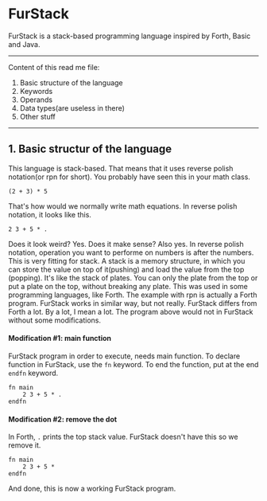 # FurStack
FurStack is a stack-based programming language inspired by Forth, Basic and Java.

---

Content of this read me file:
1. Basic structure of the language
2. Keywords
3. Operands
4. Data types(are useless in there)
5. Other stuff
   
---

## 1. Basic structur of the language
This language is stack-based. That means that it uses reverse polish notation(or rpn for short). You probably have seen this in your math class.
```
(2 + 3) * 5
```
That's how would we normally write math equations. In reverse polish notation, it looks like this.
``` forth
2 3 + 5 * .
```
Does it look weird? Yes. Does it make sense? Also yes. In reverse polish notation, operation you want to performe on numbers is after the numbers.
This is very fitting for stack. A stack is a memory structure, in which you can store the value on top of it(pushing) and load the value from the top (popping).
It's like the stack of plates. You can only the plate from the top or put a plate on the top, without breaking any plate.
This was used in some programming languages, like Forth. The example with rpn is actually a Forth program. FurStack works in similar way, but not really.
FurStack differs from Forth a lot. By a lot, I mean a lot. The program above would not in FurStack without some modifications.

#### Modification #1: main function
FurStack program in order to execute, needs main function. To declare function in FurStack, use the `fn` keyword. To end the function, put at the end `endfn` keyword.
```
fn main
	2 3 + 5 * .
endfn
```
#### Modification #2: remove the dot
In Forth, `.` prints the top stack value. FurStack doesn't have this so we remove it.
```
fn main
	2 3 + 5 *
endfn
```
And done, this is now a working FurStack program.
